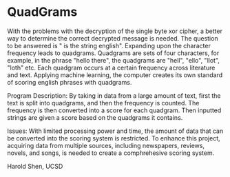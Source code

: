 # QuadGrams
With the problems with the decryption of the single byte xor cipher, a better way to determine the correct decrypted 
message is needed. The question to be answered is " is the string english". 
Expanding upon the character frequency leads to quadgrams. Quadgrams are sets of four characters, for example, in the phrase 
"hello there", the quadgrams are "hell", "ello", "llot", "loth" etc. Each quadgram occurs at a certain frequency across
literature and text. Applying machine learning, the computer creates its own standard of scoring english phrases with 
quadgrams.

Program Description:
    By taking in data from a large amount of text, first the text is split into quadgrams, and then the frequency is counted.
    The frequency is then converted into a score for each quadgram. Then inputted strings are given a score based on the
    quadgrams it contains.
    
Issues:
    With limited processing power and time, the amount of data that can be converted into the scoring system is restricted.
    To enhance this project, acquiring data from multiple sources, including newspapers, reviews, novels, and songs, is 
    needed to create a comphrehesive scoring system.
    
Harold Shen, UCSD
